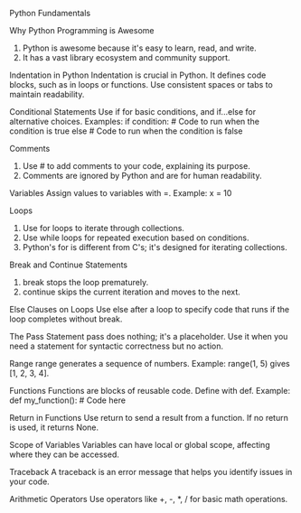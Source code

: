 Python Fundamentals

Why Python Programming is Awesome
1. Python is awesome because it's easy to learn, read, and write.
2. It has a vast library ecosystem and community support.

Indentation in Python
Indentation is crucial in Python. It defines code blocks, such as in loops or functions. Use consistent spaces or tabs to maintain readability.

Conditional Statements
Use if for basic conditions, and if...else for alternative choices.
Examples:
if condition:
	# Code to run when the condition is true
else
	# Code to run when the condition is false

Comments
1. Use # to add comments to your code, explaining its purpose.
2. Comments are ignored by Python and are for human readability.

Variables
Assign values to variables with =. Example: x = 10

Loops
1. Use for loops to iterate through collections.
2. Use while loops for repeated execution based on conditions.
3. Python's for is different from C's; it's designed for iterating collections.

Break and Continue Statements
1. break stops the loop prematurely.
2. continue skips the current iteration and moves to the next.

Else Clauses on Loops
Use else after a loop to specify code that runs if the loop completes without break.

The Pass Statement
pass does nothing; it's a placeholder. Use it when you need a statement for syntactic correctness but no action.

Range
range generates a sequence of numbers. Example: range(1, 5) gives [1, 2, 3, 4].

Functions
Functions are blocks of reusable code. Define with def. 
Example:
def my_function():
    # Code here

Return in Functions
Use return to send a result from a function. If no return is used, it returns None.

Scope of Variables
Variables can have local or global scope, affecting where they can be accessed.

Traceback
A traceback is an error message that helps you identify issues in your code.

Arithmetic Operators
Use operators like +, -, *, / for basic math operations.	
